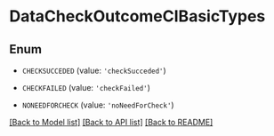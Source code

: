 # DataCheckOutcomeCIBasicTypes


## Enum

* `CHECKSUCCEDED` (value: `'checkSucceded'`)

* `CHECKFAILED` (value: `'checkFailed'`)

* `NONEEDFORCHECK` (value: `'noNeedForCheck'`)

[[Back to Model list]](../README.md#documentation-for-models) [[Back to API list]](../README.md#documentation-for-api-endpoints) [[Back to README]](../README.md)


